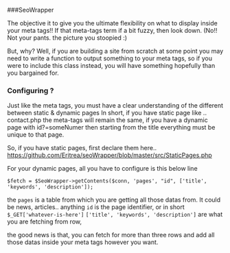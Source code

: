 

###SeoWrapper

The objective it to give you the ultimate flexibility on what to display inside your meta tags!!
If that meta-tags term if a bit fuzzy, then look down. (No!! Not your pants. the picture you stoopied :)




But, why? Well, if you are building a site from scratch  at some point you may need to write a function to output something to your
meta tags, so if you were to include this class instead, you will have something hopefully than you bargained for.


### Configuring ?

Just like the meta tags, you must have a clear understanding of the different between static & dynamic pages
In short, if you have static page like .. contact.php the meta-tags will remain the same, if you have a dynamic page
with id?=someNumer then starting from the title everything must be unique to that page.


So, if you have static pages, first declare them here.. https://github.com/Eritrea/seoWrapper/blob/master/src/StaticPages.php

For your dynamic pages, all you have to configure is this below line

`$fetch = $SeoWrapper->getContents($conn, 'pages', "id", ['title', 'keywords', 'description']);`

the `pages` is a table from which you are getting all those datas from.  It could be news, articles.. anything
`id` is the page identifier, or in short `$_GET['whatever-is-here']`
`['title', 'keywords', 'description']` are what you are fetching from row,


the good news is that, you can fetch for more than three rows and add all those datas inside your meta tags however you want.